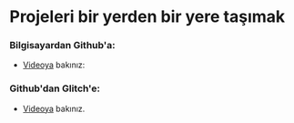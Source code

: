 # Projeleri bir yerden bir yere taşımak

### Bilgisayardan Github'a:

- [Videoya](https://www.youtube.com/watch?v=7xZ2hN5a9GA) bakınız:

### Github'dan Glitch'e:

- [Videoya](https://www.youtube.com/watch?v=KBWnx3rQH80) bakınız.
